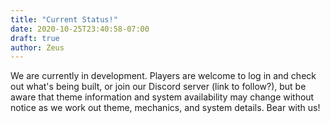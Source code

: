 ```yaml
---
title: "Current Status!"
date: 2020-10-25T23:40:58-07:00
draft: true
author: Zeus
---
```


We are currently in development. Players are welcome to log in and check out what's being built, or join our Discord server (link to follow?), but be aware that theme information and system availability may change without notice as we work out theme, mechanics, and system details. Bear with us!